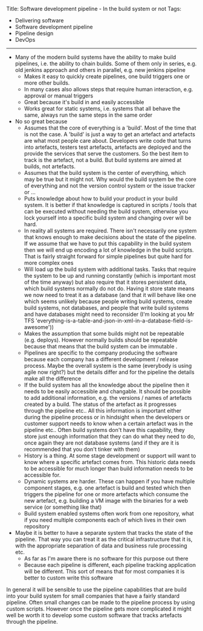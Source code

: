 Title: Software development pipeline - In the build system or not
Tags:
  - Delivering software
  - Software development pipeline
  - Pipeline design
  - DevOps
---

- Many of the modern build systems have the ability to make build pipelines, i.e. the ability to chain builds. Some of
  them only in series, e.g. old jenkins approach and others in parallel, e.g. new jenkins pipeline
  - Makes it easy to quickly create pipelines, one build triggers one or more other builds.
  - In many cases also allows steps that require human interaction, e.g. approval or manual triggers
  - Great because it's build in and easily accessible
  - Works great for static systems, i.e. systems that all behave the same, always run the same steps in the same order
- No so great because
  - Assumes that the core of everything is a 'build'. Most of the time that is not the case. A 'build' is just a way
    to get an artefact and artefacts are what most people care about. Developers write code that turns into artefacts,
    testers test artefacts, artefacts are deployed and the provide the services that serve the customers. So the best
    item to track is the artefact, not a build. But build systems are aimed at builds, not artefacts.
  - Assumes that the build system is the center of everything, which may be true but it might not. Why would the
    build system be the core of everything and not the version control system or the issue tracker or ...
  - Puts knowledge about how to build your product in your build system. It is better if that knowledge is captured in
    scripts / tools that can be executed without needing the build system, otherwise you lock yourself into a specific
    build system and changing over will be hard.
  - In reality all systems are required. There isn't necessarily one system that knows enough to make decisions
    about the state of the pipeline. If we assume that we have to put this capability in the build system then we
    will end up encoding a lot of knowledge in the build scripts. That is fairly straight forward for simple pipelines
    but quite hard for more complex ones
  - Will load up the build system with additional tasks. Tasks that require the system to be up and running constantly
    (which is important most of the time anyway) but also require that it stores persistent data, which build systems
    normally do not do. Having it store state means we now need to treat it as a database (and that it will behave like
    one which seems unlikely because people writing build systems, create build systems, not databases, and people that
    write build systems and have databases might need to reconsider (I'm looking at you Mr
    TFS 'everything-is-a-table-and-json-in-xml-in-a-database-field-is-awesome'))
  - Makes the assumption that some builds might not be repeatable (e.g. deploys). However normally builds should be
    repeatable because that means that the build system can be immutable .
  - Pipelines are specific to the company producing the software because each company has a different development / release
    process. Maybe the overall system is the same (everybody is using agile now right?) but the details differ and for the
    pipeline the details make all the difference
  - If the build system has all the knowledge about the pipeline then it needs to be easily accessible and changable. It
    should be possible to add additional information, e.g. the versions / names of artefacts created by a build. The status
    of the artefact as it progresses through the pipeline etc.. All this information is important either during the
    pipeline process or in hindsight when the developers or customer support needs to know when a certain artefact was
    in the pipeline etc.. Often build systems don't have this capability, they store just enough information that they
    can do what they need to do, once again they are not database systems (and if they are it is recommended that you
    don't tinker with them)
  - History is a thing. At some stage development or support will want to know where a specific artefact comes from. This
    historic data needs to be accessible for much longer than build information needs to be accessible for.
  - Dynamic systems are harder. These can happen if you have multiple component stages, e.g. one artefact is build and
    tested which then triggers the pipeline for one or more artefacts which consume the new artefact, e.g. building
    a VM image with the binaries for a web service (or something like that)
  - Build system enabled systems often work from one repository, what if you need multiple components each of which lives
    in their own repository
- Maybe it is better to have a separate system that tracks the state of the pipeline. That way you can treat it as the
  critical infrastructure that it is, with the appropriate separation of data and business rule processing etc.
  - As far as I'm aware there is no software for this purpose out there
  - Because each pipeline is different, each pipeline tracking application will be different. This sort of means
    that for most companies it is better to custom write this software

In general it will be sensible to use the pipeline capabilities that are build into your build system for small companies
that have a fairly standard pipeline. Often small changes can be made to the pipeline process by using custom scripts.
However once the pipeline gets more complicated it might well be worth it to develop some custom software that tracks
artefacts through the pipeline.
